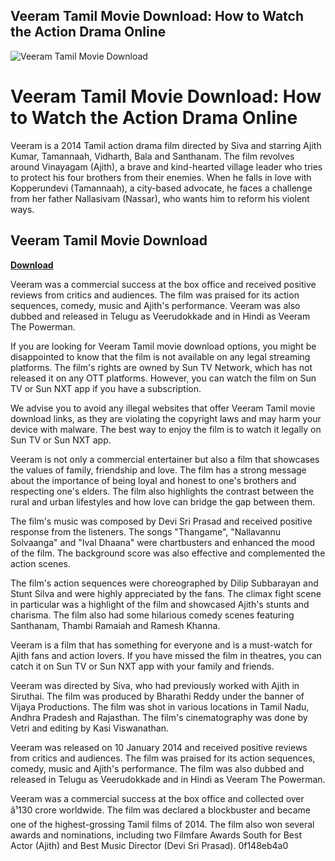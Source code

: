 ## Veeram Tamil Movie Download: How to Watch the Action Drama Online

 
![Veeram Tamil Movie Download](https://assets.wakelet.com/monomer/thumbnail/wakelet-socail-thumbnail.png)

 
# Veeram Tamil Movie Download: How to Watch the Action Drama Online
 
Veeram is a 2014 Tamil action drama film directed by Siva and starring Ajith Kumar, Tamannaah, Vidharth, Bala and Santhanam. The film revolves around Vinayagam (Ajith), a brave and kind-hearted village leader who tries to protect his four brothers from their enemies. When he falls in love with Kopperundevi (Tamannaah), a city-based advocate, he faces a challenge from her father Nallasivam (Nassar), who wants him to reform his violent ways.
 
## Veeram Tamil Movie Download


[**Download**](https://www.google.com/url?q=https%3A%2F%2Fbytlly.com%2F2tLh3J&sa=D&sntz=1&usg=AOvVaw1Gdk0AfdLqaBiwRvfCFYl4)

 
Veeram was a commercial success at the box office and received positive reviews from critics and audiences. The film was praised for its action sequences, comedy, music and Ajith's performance. Veeram was also dubbed and released in Telugu as Veerudokkade and in Hindi as Veeram The Powerman.
 
If you are looking for Veeram Tamil movie download options, you might be disappointed to know that the film is not available on any legal streaming platforms. The film's rights are owned by Sun TV Network, which has not released it on any OTT platforms. However, you can watch the film on Sun TV or Sun NXT app if you have a subscription.
 
We advise you to avoid any illegal websites that offer Veeram Tamil movie download links, as they are violating the copyright laws and may harm your device with malware. The best way to enjoy the film is to watch it legally on Sun TV or Sun NXT app.
  
Veeram is not only a commercial entertainer but also a film that showcases the values of family, friendship and love. The film has a strong message about the importance of being loyal and honest to one's brothers and respecting one's elders. The film also highlights the contrast between the rural and urban lifestyles and how love can bridge the gap between them.
 
The film's music was composed by Devi Sri Prasad and received positive response from the listeners. The songs "Thangame", "Nallavannu Solvaanga" and "Ival Dhaana" were chartbusters and enhanced the mood of the film. The background score was also effective and complemented the action scenes.
 
The film's action sequences were choreographed by Dilip Subbarayan and Stunt Silva and were highly appreciated by the fans. The climax fight scene in particular was a highlight of the film and showcased Ajith's stunts and charisma. The film also had some hilarious comedy scenes featuring Santhanam, Thambi Ramaiah and Ramesh Khanna.
 
Veeram is a film that has something for everyone and is a must-watch for Ajith fans and action lovers. If you have missed the film in theatres, you can catch it on Sun TV or Sun NXT app with your family and friends.
  
Veeram was directed by Siva, who had previously worked with Ajith in Siruthai. The film was produced by Bharathi Reddy under the banner of Vijaya Productions. The film was shot in various locations in Tamil Nadu, Andhra Pradesh and Rajasthan. The film's cinematography was done by Vetri and editing by Kasi Viswanathan.
 
Veeram was released on 10 January 2014 and received positive reviews from critics and audiences. The film was praised for its action sequences, comedy, music and Ajith's performance. The film was also dubbed and released in Telugu as Veerudokkade and in Hindi as Veeram The Powerman.
 
Veeram was a commercial success at the box office and collected over â¹130 crore worldwide. The film was declared a blockbuster and became one of the highest-grossing Tamil films of 2014. The film also won several awards and nominations, including two Filmfare Awards South for Best Actor (Ajith) and Best Music Director (Devi Sri Prasad).
 0f148eb4a0
